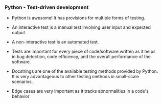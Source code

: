 ###   Python - Test-driven development
* Python is awesome! It has provisions for multiple forms of testing.

* An interactive test is a manual test involving user input and expected output

* A non-interactive test is an automated test.

* Tests are important for every piece of code/software written as it helps in
  bug detection, code efficiency, and the overall performance of the software.

* Docstrings are one of the available testing methods provided by Python. It is
  very advantageous to other testing methods in small-scale scenarios.

* Edge cases are very important as it tracks abnormalities in a code's behavior
